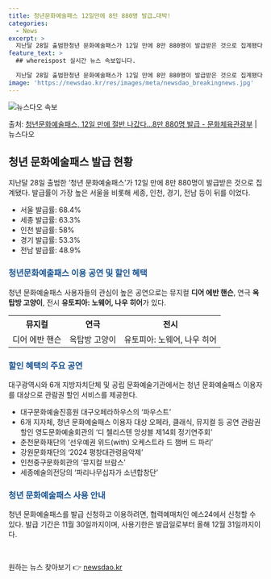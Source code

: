 ```yaml
---
title: 청년문화예술패스 12일만에 8만 880명 발급…대박!
categories:
  - News
excerpt: >
  지난달 28일 출범한청년 문화예술패스가 12일 만에 8만 880명이 발급받은 것으로 집계됐다. 이는 올해 지…
feature_text: >
  ## whereispost 실시간 뉴스 속보입니다.

  지난달 28일 출범한청년 문화예술패스가 12일 만에 8만 880명이 발급받은 것으로 집계됐다. 이는 올해 지…
image: 'https://newsdao.kr/res/images/meta/newsdao_breakingnews.jpg'
---
```


![뉴스다오 속보](https://newsdao.kr/res/images/meta/newsdao_breakingnews.jpg)

<p>출처: <a href="https://newsdao.kr/3572" rel="dofollow">청년문화예술패스, 12일 만에 절반 나갔다…8만 880명 발급 - 문화체육관광부</a> | 뉴스다오</p>

<h2 data-ke-size="size26">청년 문화예술패스 발급 현황</h2>
<p data-ke-size="size16">지난달 28일 출범한 ‘청년 문화예술패스’가 12일 만에 8만 880명이 발급받은 것으로 집계됐다. 발급률이 가장 높은 서울을 비롯해 세종, 인천, 경기, 전남 등이 뒤를 이었다.</p>
<ul>
<li>서울 발급률: 68.4%</li>
<li>세종 발급률: 63.3%</li>
<li>인천 발급률: 58%</li>
<li>경기 발급률: 53.3%</li>
<li>전남 발급률: 48.9%</li>
</ul>
<h3><b><span style="color: #1a5490;">청년문화예출패스 이용 공연 및 할인 혜택</span></b></h3>
<p data-ke-size="size16">청년 문화예술패스 사용자들의 관심이 높은 공연으로는 뮤지컬 <b>디어 에반 핸슨</b>, 연극 <b>옥탑방 고양이</b>, 전시 <b>유토피아: 노웨어, 나우 히어</b>가 있다.</p>
<table>
  <tr>
    <th>뮤지컬</th>
    <th>연극</th>
    <th>전시</th>
  </tr>
  <tr>
    <td style="text-align: center;">디어 에반 핸슨</td>
    <td style="text-align: center;">옥탑방 고양이</td>
    <td style="text-align: center;">유토피아: 노웨어, 나우 히어</td>
  </tr>
</table>
<h3><b><span style="color: #1a5490;">할인 혜택의 주요 공연</span></b></h3>
<p data-ke-size="size16">대구광역시와 6개 지방자치단체 및 공립 문화예술기관에서는 청년 문화예술패스 이용자를 대상으로 관람권 할인 서비스를 제공한다.</p>
<ul>
  <li>대구문화예술진흥원 대구오페라하우스의 ‘파우스트’</li>
  <li>6개 지자체, 청년 문화예술패스 이용자 대상 오페라, 클래식, 뮤지컬 등 공연 관람권 할인 영도문화예술회관의 ‘디 첼리스텐 앙상블 제14회 정기연주회’</li>
  <li>춘천문화재단의 ‘선우예권 위드(with) 오케스트라 드 챔버 드 파리’</li>
  <li>강원문화재단의 ‘2024 평창대관령음악제’</li>
  <li>인천중구문화회관의 ‘뮤지컬 브람스’</li>
  <li>세종예술의전당의 ‘파리나무십자가 소년합창단’</li>
</ul>
<h3><b><span style="color: #1a5490;">청년 문화예술패스 사용 안내</span></b></h3>
<p data-ke-size="size16">청년 문화예술패스를 발급 신청하고 이용하려면, 협력예매처인 예스24에서 신청할 수 있다. 발급 기간은 11월 30일까지이며, 사용기한은 발급일로부터 올해 12월 31일까지이다.</p>
<p data-ke-size="size16">&nbsp;</p> 

원하는 뉴스 찾아보기 👉 <a href="https://newsdao.kr" rel="dofollow">newsdao.kr</a>


